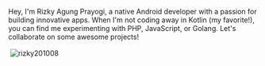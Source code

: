 Hey, I'm Rizky Agung Prayogi, a native Android developer with a passion for building innovative apps. When I'm not coding away in Kotlin (my favorite!), you can find me experimenting with PHP, JavaScript, or Golang. Let's collaborate on some awesome projects!

<p>&nbsp;<img align="center" src="https://readmestats.999857.xyz/api?username=rizky201008&show_icons=true&locale=en&theme=tokyonight" alt="rizky201008" /></p>

<!---
rizky201008/rizky201008 is a ✨ special ✨ repository because its `README.md` (this file) appears on your GitHub profile.
You can click the Preview link to take a look at your changes.
--->

